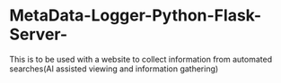 # MetaData-Logger-Python-Flask-Server-
This is to be used with a website to collect information from automated searches(AI assisted viewing and information gathering)
